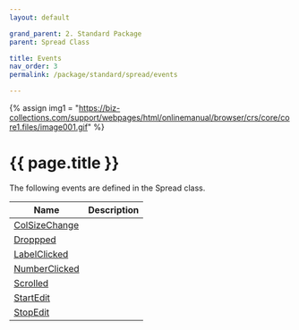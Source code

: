 ```yaml
---
layout: default

grand_parent: 2. Standard Package
parent: Spread Class

title: Events
nav_order: 3
permalink: /package/standard/spread/events

---
```

{% assign img1 = "https://biz-collections.com/support/webpages/html/onlinemanual/browser/crs/core/core1.files/image001.gif" %}


# {{ page.title }}

The following events are defined in the Spread class.

|Name       |  Description |
|----------	|--------------|
|[ColSizeChange](/package/standard/spread/methods/ColSizeChange) | |
|[Droppped](/package/standard/spread/methods/Droppped) | |
|[LabelClicked](/package/standard/spread/methods/LabelClicked) | |
|[NumberClicked](/package/standard/spread/methods/NumberClicked) | |
|[Scrolled](/package/standard/spread/methods/Scrolled) | |
|[StartEdit](/package/standard/spread/methods/StartEdit) | |
|[StopEdit](/package/standard/spread/methods/StopEdit) | |